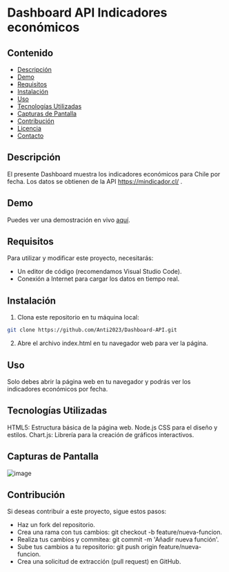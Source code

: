 # Dashboard API Indicadores económicos

## Contenido

- [Descripción](#descripción)
- [Demo](#demo)
- [Requisitos](#requisitos)
- [Instalación](#instalación)
- [Uso](#uso)
- [Tecnologías Utilizadas](#tecnologías-utilizadas)
- [Capturas de Pantalla](#capturas-de-pantalla)
- [Contribución](#contribución)
- [Licencia](#licencia)
- [Contacto](#contacto)

## Descripción

El presente Dashboard muestra los indicadores económicos para Chile por fecha. Los datos se obtienen de la API https://mindicador.cl/ .

## Demo

Puedes ver una demostración en vivo [aquí](https://reliable-shortbread-96bfc2.netlify.app).

## Requisitos

Para utilizar y modificar este proyecto, necesitarás:

- Un editor de código (recomendamos Visual Studio Code).
- Conexión a Internet para cargar los datos en tiempo real.

## Instalación

1. Clona este repositorio en tu máquina local:

```bash
git clone https://github.com/Anti2023/Dashboard-API.git
```

2. Abre el archivo index.html en tu navegador web para ver la página.

## Uso
Solo debes abrir la página web en tu navegador y podrás ver los indicadores económicos por fecha.

## Tecnologías Utilizadas
HTML5: Estructura básica de la página web.
Node.js
CSS para el diseño y estilos.
Chart.js: Librería para la creación de gráficos interactivos.

## Capturas de Pantalla
![image](https://github.com/Anti2023/Dashboard-API/assets/123422234/7ec0fcd6-2998-4c67-a9d9-de1c8ee6799b)


## Contribución
Si deseas contribuir a este proyecto, sigue estos pasos:

- Haz un fork del repositorio.
- Crea una rama con tus cambios: git checkout -b feature/nueva-funcion.
- Realiza tus cambios y commitea: git commit -m 'Añadir nueva función'.
- Sube tus cambios a tu repositorio: git push origin feature/nueva-funcion.
- Crea una solicitud de extracción (pull request) en GitHub.




